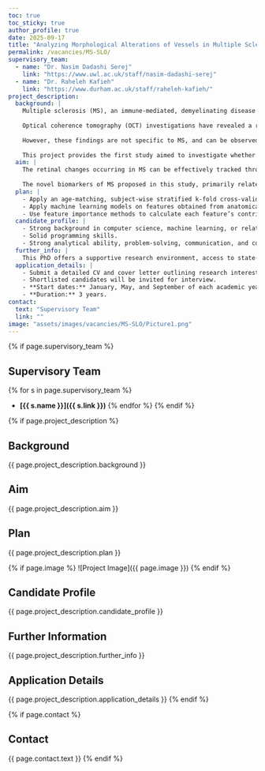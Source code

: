 ```yaml
---
toc: true
toc_sticky: true
author_profile: true
date: 2025-09-17
title: "Analyzing Morphological Alterations of Vessels in Multiple Sclerosis using SLO Images of the Eyes"
permalink: /vacancies/MS-SLO/
supervisory_team:
  - name: "Dr. Nasim Dadashi Serej"
    link: "https://www.uwl.ac.uk/staff/nasim-dadashi-serej"
  - name: "Dr. Raheleh Kafieh"
    link: "https://www.durham.ac.uk/staff/raheleh-kafieh/"
project_description:
  background: |
    Multiple sclerosis (MS), an immune-mediated, demyelinating disease of the central nervous system, is associated with multiple pathological changes within the retina. 
    
    Optical coherence tomography (OCT) investigations have revealed a reduction in the thickness of retinal nerve fiber and ganglionic cell layers, and studies based on fundus photography have shown impaired retinal blood circulation among MS patients. 
    
    However, these findings are not specific to MS, and can be observed in other neurodegenerative and ocular disorders as well. 
    
    This project provides the first study aimed to investigate whether any MS-specific feature can be found within infrared reflectance scanning laser ophthalmoscopy (IR-SLO) images, i.e., monochromatic fundus-like images often taken along with OCT.
  aim: |
    The retinal changes occurring in MS can be effectively tracked through the analysis of IR-SLO images. 
    
    The novel biomarkers of MS proposed in this study, primarily related to retinal vessels, could serve as additional or even substitute diagnostic markers to those currently obtained from time-consuming, costly, and invasive procedures.
  plan: |
    - Apply an age-matching, subject-wise stratified k-fold cross-validation approach to split training, validation, and test datasets, minimizing risk of overfitting.  
    - Apply machine learning models on features obtained from anatomical structures of fundus for MS classification.  
    - Use feature importance methods to calculate each feature’s contribution in the best-performing model.
  candidate_profile: |
    - Strong background in computer science, machine learning, or related field.  
    - Solid programming skills.  
    - Strong analytical ability, problem-solving, communication, and collaboration skills.  
  further_info: |
    This PhD offers a supportive research environment, access to state-of-the-art facilities, collaboration with leading researchers, a competitive stipend, and opportunities for conference participation and publication.
  application_details: |
    - Submit a detailed CV and cover letter outlining research interests and motivation.  
    - Shortlisted candidates will be invited for interview.  
    - **Start dates:** January, May, and September of each academic year.  
    - **Duration:** 3 years.  
contact:
  text: "Supervisory Team"
  link: ""
image: "assets/images/vacancies/MS-SLO/Picture1.png"
---
```

{% if page.supervisory_team %}
## Supervisory Team
{% for s in page.supervisory_team %}
- **[{{ s.name }}]({{ s.link }})**
{% endfor %}
{% endif %}

{% if page.project_description %}
## Background
{{ page.project_description.background }}

## Aim
{{ page.project_description.aim }}

## Plan
{{ page.project_description.plan }}

{% if page.image %}
![Project Image]({{ page.image }})
{% endif %}

## Candidate Profile
{{ page.project_description.candidate_profile }}

## Further Information
{{ page.project_description.further_info }}

## Application Details
{{ page.project_description.application_details }}
{% endif %}

{% if page.contact %}
## Contact
{{ page.contact.text }}
{% endif %}
